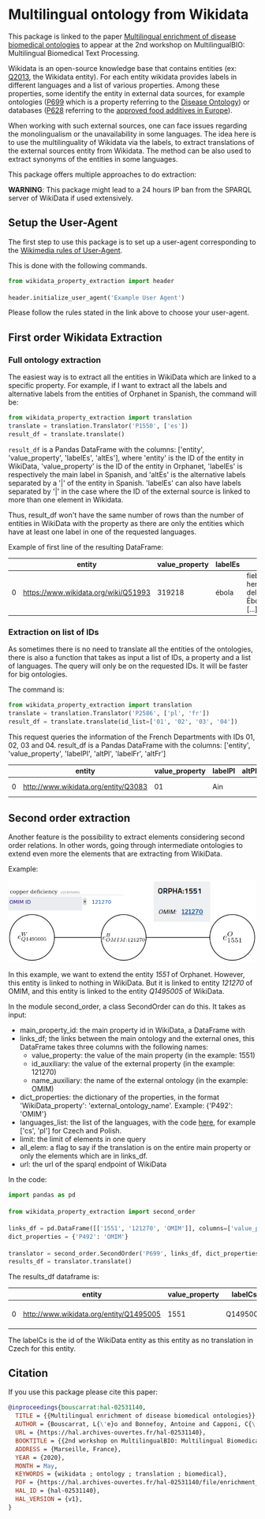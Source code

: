 # Multilingual ontology from Wikidata

This package is linked to the paper [Multilingual enrichment of disease biomedical ontologies](https://hal.archives-ouvertes.fr/hal-02531140v1) to appear at the 2nd workshop on MultilingualBIO: Multilingual Biomedical Text Processing.

Wikidata is an open-source knowledge base that contains entities (ex: [Q2013](https://www.wikidata.org/wiki/Q2013), the Wikidata entity).
For each entity wikidata provides labels in different languages and a list of various properties. 
Among these properties, some identify the entity in external data sources, for example ontologies ([P699](https://www.wikidata.org/wiki/Property:P699) which is a property referring to the [Disease Ontology](https://disease-ontology.org/)) or databases ([P628](https://www.wikidata.org/wiki/Property:P628) referring to the [approved food additives in Europe](https://webgate.ec.europa.eu/foods_system/main/?sector=FAD&auth=SANCAS)).

When working with such external sources, one can face issues regarding the monolingualism or the unavailability in some languages. 
The idea here is to use the multilinguality of Wikidata via the labels, to extract translations of the external sources entity from Wikidata.
The method can be also used to extract synonyms of the entities in some languages.

This package offers multiple approaches to do extraction:

**WARNING**: This package might lead to a 24 hours IP ban from the SPARQL server of WikiData if used extensively.


## Setup the User-Agent

The first step to use this package is to set up a user-agent corresponding to the [Wikimedia rules of User-Agent](https://meta.wikimedia.org/wiki/User-Agent_policy).

This is done with the following commands.

```python
from wikidata_property_extraction import header

header.initialize_user_agent('Example User Agent')
```

Please follow the rules stated in the link above to choose your user-agent.

## First order Wikidata Extraction
### Full ontology extraction

The easiest way is to extract all the entities in WikiData which are linked to a specific property. For example, if I want to extract all the labels and alternative labels from the entities of Orphanet in Spanish, the command will be:

```python
from wikidata_property_extraction import translation
translate = translation.Translator('P1550', ['es'])
result_df = translate.translate()
```

`result_df` is a Pandas DataFrame with the columns: ['entity', 'value_property', 'labelEs', 'altEs'], where
'entity' is the ID of the entity in WikiData, 'value_property' is the ID of the entity in Orphanet, 'labelEs' is
respectively the main label in Spanish, and 'altEs' is the alternative labels separated by a '|' 
of the entity in Spanish. 'labelEs' can also have labels separated by '|' in the case where the ID of the external source is linked to more than one element in Wikidata.

Thus, result_df won't have the same number of rows than the number of entities in WikiData with the property as there are only
the entities which have at least one label in one of the requested languages.

Example of first line  of the resulting DataFrame:

|   | entity                               | value_property | labelEs | altEs                                    |
|---|--------------------------------------|----------------|---------|------------------------------------------|
| 0 | https://www.wikidata.org/wiki/Q51993 | 319218         | ébola   | fiebre hemorrágica del Ébola\|EVE\|[...] |


### Extraction on list of IDs

As sometimes there is no need to translate all the entities of the ontologies, there is also a function that takes as input
a list of IDs, a property and a list of languages. The query will only be on the requested IDs. It will be faster
for big ontologies.

The command is:

```python
from wikidata_property_extraction import translation
translate = translation.Translator('P2586', ['pl', 'fr'])
result_df = translate.translate(id_list=['01', '02', '03', '04'])
```

This request queries the information of the French Departments with IDs 01, 02, 03 and 04. 
result_df is a Pandas DataFrame with the columns: ['entity', 'value_property', 'labelPl', 'altPl', 'labelFr', 'altFr']

|   | entity                               | value_property | labelPl | altPl | labelFr | altFr                    |
|---|--------------------------------------|----------------|---------|-------|---------|--------------------------|
| 0 | http://www.wikidata.org/entity/Q3083 | 01             | Ain     |       | Ain     | 01\|département de l'Ain | 

## Second order extraction

Another feature is the possibility to extract elements considering second order relations. In other words, going through
intermediate ontologies to extend even more the elements that are extracting from WikiData.

Example:

![](img/second_order.svg)

In this example, we want to extend the entity <em>1551</em> of Orphanet. However, this entity is linked to nothing in WikiData.
But it is linked to entity <em>121270</em> of OMIM, and this entity is linked to the entity <em>Q1495005</em> of WikiData.

In the module second_order, a class SecondOrder can do this. It takes as input:
- main_property_id: the main property id in WikiData, a DataFrame with
- links_df; the links between the main ontology and the external ones, this DataFrame takes three columns with the
following names:
    - value_property: the value of the main property (in the example: 1551)
    - id_auxiliary: the value of the external property (in the example: 121270)
    - name_auxiliary: the name of the external ontology (in the example: OMIM)
- dict_properties: the dictionary of the properties, in the format 'WikiData_property': 'external_ontology_name'. Example: {'P492': 'OMIM'}
- languages_list: the list of the languages, with the code [here](https://www.wikidata.org/wiki/Help:Wikimedia_language_codes/lists/all), 
for example ['cs', 'pl'] for Czech and Polish.
- limit: the limit of elements in one query
- all_elem: a flag to say if the translation is on the entire main property or only the elements which are in links_df.
- url: the url of the sparql endpoint of WikiData

In the code:

```python
import pandas as pd

from wikidata_property_extraction import second_order

links_df = pd.DataFrame([['1551', '121270', 'OMIM']], columns=['value_property', 'id_auxiliary', 'name_auxiliary']) # Here the name of the columns have no importance, only the order have one.
dict_properties = {'P492': 'OMIM'}

translator = second_order.SecondOrder('P699', links_df, dict_properties, ['cs', 'fr'], all_elem=False)
results_df = translator.translate()
```

The results_df dataframe is:

|   | entity                                  | value_property | labelCs  | altCS | labelFr           | altFr | id_auxiliary | name_auxiliary | source_degree |
|---|-----------------------------------------|----------------|----------|-------|-------------------|-------|-------------|----------------|---------------|
| 0 | http://www.wikidata.org/entity/Q1495005 | 1551           | Q1495005 |       | carence en cuivre |       | 121270       | OMIM           | Second        |

The labelCs is the id of the WikiData entity as this entity as no translation in Czech for this entity.

## Citation

If you use this package please cite this paper:

```bibtex
@inproceedings{bouscarrat:hal-02531140,
  TITLE = {{Multilingual enrichment of disease biomedical ontologies}},
  AUTHOR = {Bouscarrat, L{\'e}o and Bonnefoy, Antoine and Capponi, C{\'e}cile and Ramisch, Carlos},
  URL = {https://hal.archives-ouvertes.fr/hal-02531140},
  BOOKTITLE = {{2nd workshop on MultilingualBIO: Multilingual Biomedical Text Processing}},
  ADDRESS = {Marseille, France},
  YEAR = {2020},
  MONTH = May,
  KEYWORDS = {wikidata ; ontology ; translation ; biomedical},
  PDF = {https://hal.archives-ouvertes.fr/hal-02531140/file/enrichment_ontology%20%281%29.pdf},
  HAL_ID = {hal-02531140},
  HAL_VERSION = {v1},
}

```